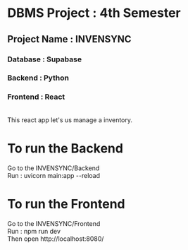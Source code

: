 # DBMS Project : 4th Semester

<h2>Project Name : INVENSYNC</h2>
<h3>Database : Supabase</h3>
<h3>Backend : Python</h3>
<h3>Frontend : React</h3>
<br>
This react app let's us manage a inventory.

# To run the Backend

Go to the INVENSYNC/Backend<br>
Run : uvicorn main:app --reload

# To run the Frontend

Go to the INVENSYNC/Frontend<br>
Run : npm run dev<br>
Then open http://localhost:8080/
